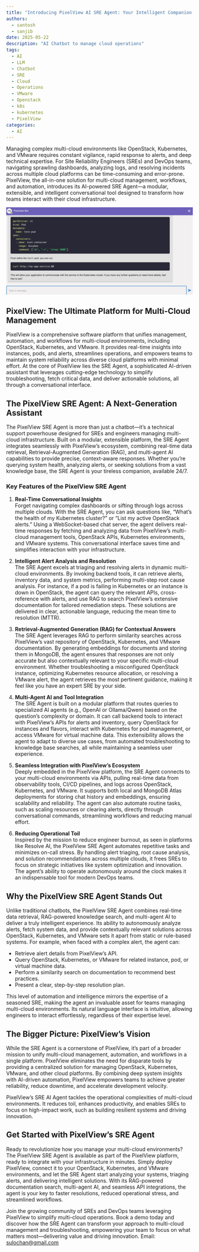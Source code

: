 ```yaml
---
title: "Introducing PixelView AI SRE Agent: Your Intelligent Companion for Multi-Cloud Management"
authors:
  - santosh
  - sanjib
date: 2025-05-22
description: "AI Chatbot to manage cloud operations"
tags:
  - AI
  - LLM
  - Chatbot
  - SRE
  - Cloud
  - Operations
  - VMware
  - Openstack
  - k8s
  - kubernetes
  - PixelView
categories:
  - AI
---
```


Managing complex multi-cloud environments like OpenStack, Kubernetes, and VMware requires constant vigilance, rapid response to alerts, and deep technical expertise. For Site Reliability Engineers (SREs) and DevOps teams, navigating sprawling dashboards, analyzing logs, and resolving incidents across multiple cloud platforms can be time-consuming and error-prone. PixelView, the all-in-one solution for multi-cloud management, workflows, and automation, introduces its AI-powered SRE Agent—a modular, extensible, and intelligent conversational tool designed to transform how teams interact with their cloud infrastructure.

<!-- more -->

![PixelView AI Chatbot](blog-images/PixelViewAI.jpg)

## PixelView: The Ultimate Platform for Multi-Cloud Management

PixelView is a comprehensive software platform that unifies management, automation, and workflows for multi-cloud environments, including OpenStack, Kubernetes, and VMware. It provides real-time insights into instances, pods, and alerts, streamlines operations, and empowers teams to maintain system reliability across diverse cloud platforms with minimal effort. At the core of PixelView lies the SRE Agent, a sophisticated AI-driven assistant that leverages cutting-edge technology to simplify troubleshooting, fetch critical data, and deliver actionable solutions, all through a conversational interface.

## The PixelView SRE Agent: A Next-Generation Assistant

The PixelView SRE Agent is more than just a chatbot—it’s a technical support powerhouse designed for SREs and engineers managing multi-cloud infrastructure. Built on a modular, extensible platform, the SRE Agent integrates seamlessly with PixelView’s ecosystem, combining real-time data retrieval, Retrieval-Augmented Generation (RAG), and multi-agent AI capabilities to provide precise, context-aware responses. Whether you’re querying system health, analyzing alerts, or seeking solutions from a vast knowledge base, the SRE Agent is your tireless companion, available 24/7.

### Key Features of the PixelView SRE Agent

1. **Real-Time Conversational Insights**  
   Forget navigating complex dashboards or sifting through logs across multiple clouds. With the SRE Agent, you can ask questions like, “What’s the health of my Kubernetes cluster?” or “List my active OpenStack alerts.” Using a WebSocket-based chat server, the agent delivers real-time responses by fetching and analyzing data from PixelView’s multi-cloud management tools, OpenStack APIs, Kubernetes environments, and VMware systems. This conversational interface saves time and simplifies interaction with your infrastructure.

2. **Intelligent Alert Analysis and Resolution**  
   The SRE Agent excels at triaging and resolving alerts in dynamic multi-cloud environments. By invoking backend tools, it can retrieve alerts, inventory data, and system metrics, performing multi-step root cause analysis. For instance, if a pod is failing in Kubernetes or an instance is down in OpenStack, the agent can query the relevant APIs, cross-reference with alerts, and use RAG to search PixelView’s extensive documentation for tailored remediation steps. These solutions are delivered in clear, actionable language, reducing the mean time to resolution (MTTR).

3. **Retrieval-Augmented Generation (RAG) for Contextual Answers**  
   The SRE Agent leverages RAG to perform similarity searches across PixelView’s vast repository of OpenStack, Kubernetes, and VMware documentation. By generating embeddings for documents and storing them in MongoDB, the agent ensures that responses are not only accurate but also contextually relevant to your specific multi-cloud environment. Whether troubleshooting a misconfigured OpenStack instance, optimizing Kubernetes resource allocation, or resolving a VMware alert, the agent retrieves the most pertinent guidance, making it feel like you have an expert SRE by your side.

4. **Multi-Agent AI and Tool Integration**  
   The SRE Agent is built on a modular platform that routes queries to specialized AI agents (e.g., OpenAI or Ollama/Qwen) based on the question’s complexity or domain. It can call backend tools to interact with PixelView’s APIs for alerts and inventory, query OpenStack for instances and flavors, interact with Kubernetes for pod management, or access VMware for virtual machine data. This extensibility allows the agent to adapt to diverse use cases, from automated troubleshooting to knowledge base searches, all while maintaining a seamless user experience.

5. **Seamless Integration with PixelView’s Ecosystem**  
   Deeply embedded in the PixelView platform, the SRE Agent connects to your multi-cloud environments via APIs, pulling real-time data from observability tools, CI/CD pipelines, and logs across OpenStack, Kubernetes, and VMware. It supports both local and MongoDB Atlas deployments for storing chat history and embeddings, ensuring scalability and reliability. The agent can also automate routine tasks, such as scaling resources or clearing alerts, directly through conversational commands, streamlining workflows and reducing manual effort.

6. **Reducing Operational Toil**  
   Inspired by the mission to reduce engineer burnout, as seen in platforms like Resolve AI, the PixelView SRE Agent automates repetitive tasks and minimizes on-call stress. By handling alert triaging, root cause analysis, and solution recommendations across multiple clouds, it frees SREs to focus on strategic initiatives like system optimization and innovation. The agent’s ability to operate autonomously around the clock makes it an indispensable tool for modern DevOps teams.


## Why the PixelView SRE Agent Stands Out

Unlike traditional chatbots, the PixelView SRE Agent combines real-time data retrieval, RAG-powered knowledge search, and multi-agent AI to deliver a truly intelligent experience. Its ability to autonomously analyze alerts, fetch system data, and provide contextually relevant solutions across OpenStack, Kubernetes, and VMware sets it apart from static or rule-based systems. For example, when faced with a complex alert, the agent can:
- Retrieve alert details from PixelView’s API.
- Query OpenStack, Kubernetes, or VMware for related instance, pod, or virtual machine data.
- Perform a similarity search on documentation to recommend best practices.
- Present a clear, step-by-step resolution plan.

This level of automation and intelligence mirrors the expertise of a seasoned SRE, making the agent an invaluable asset for teams managing multi-cloud environments. Its natural language interface is intuitive, allowing engineers to interact effortlessly, regardless of their expertise level.

## The Bigger Picture: PixelView’s Vision

While the SRE Agent is a cornerstone of PixelView, it’s part of a broader mission to unify multi-cloud management, automation, and workflows in a single platform. PixelView eliminates the need for disparate tools by providing a centralized solution for managing OpenStack, Kubernetes, VMware, and other cloud platforms. By combining deep system insights with AI-driven automation, PixelView empowers teams to achieve greater reliability, reduce downtime, and accelerate development velocity.

PixelView’s SRE AI Agent tackles the operational complexities of multi-cloud environments. It reduces toil, enhances productivity, and enables SREs to focus on high-impact work, such as building resilient systems and driving innovation.

## Get Started with PixelView’s SRE Agent

Ready to revolutionize how you manage your multi-cloud environments? The PixelView SRE Agent is available as part of the PixelView platform, ready to integrate with your infrastructure in minutes. Simply deploy PixelView, connect it to your OpenStack, Kubernetes, and VMware environments, and let the SRE Agent start analyzing your systems, triaging alerts, and delivering intelligent solutions. With its RAG-powered documentation search, multi-agent AI, and seamless API integrations, the agent is your key to faster resolutions, reduced operational stress, and streamlined workflows.

Join the growing community of SREs and DevOps teams leveraging PixelView to simplify multi-cloud operations. Book a demo today and discover how the SRE Agent can transform your approach to multi-cloud management and troubleshooting, empowering your team to focus on what matters most—delivering value and driving innovation. Email: sulochan@gmail.com
